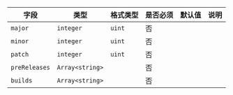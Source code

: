 | 字段 | 类型 | 格式类型 | 是否必须 | 默认值 | 说明 |
|---|---|---|---|---|---|
| `major` | `integer` | `uint` | 否 |  |
| `minor` | `integer` | `uint` | 否 |  |
| `patch` | `integer` | `uint` | 否 |  |
| `preReleases` | `Array<string>` |  | 否 |  |
| `builds` | `Array<string>` |  | 否 |  |
